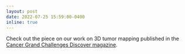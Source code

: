 ```yaml
---
layout: post
date: 2022-07-25 15:59:00-0400
inline: true
---
```


Check out the piece on our work on 3D tumor mapping published in the [Cancer Grand Challenges Discover magazine](https://cancergrandchallenges.org/sites/default/files/2022-07/Cancer%20Grand%20Challenges%20Discover%202021-22-2.pdf).
